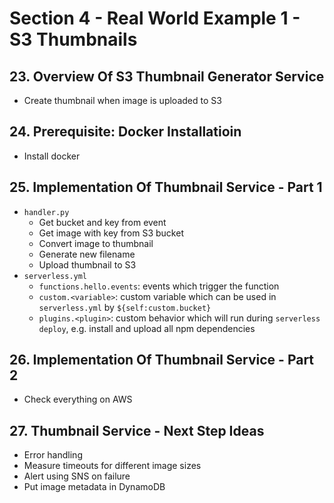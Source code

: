 # Section 4 - Real World Example 1 - S3 Thumbnails

## 23. Overview Of S3 Thumbnail Generator Service
- Create thumbnail when image is uploaded to S3


## 24. Prerequisite: Docker Installatioin
- Install docker


## 25. Implementation Of Thumbnail Service - Part 1
- `handler.py`
    - Get bucket and key from event
    - Get image with key from S3 bucket
    - Convert image to thumbnail
    - Generate new filename
    - Upload thumbnail to S3
- `serverless.yml`
    - `functions.hello.events`: events which trigger the function
    - `custom.<variable>`: custom variable which can be used in `serverless.yml` by `${self:custom.bucket}`
    - `plugins.<plugin>`: custom behavior which will run during `serverless deploy`, e.g. install and upload all npm dependencies 


## 26. Implementation Of Thumbnail Service - Part 2
- Check everything on AWS


## 27. Thumbnail Service - Next Step Ideas 
- Error handling
- Measure timeouts for different image sizes
- Alert using SNS on failure
- Put image metadata in DynamoDB
